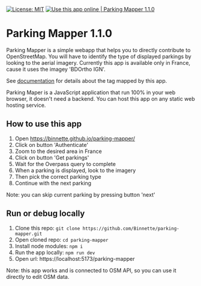  [![License: MIT](https://img.shields.io/badge/License-MIT-yellow.svg)](https://opensource.org/licenses/MIT)
[![Use this app online | Parking Mapper 1.1.0](https://img.shields.io/badge/Use%20this%20app%20online-%20Parking%20Mapper%201.1.0-brightgreen.svg)](https://binnette.github.io/parking-mapper/)

# Parking Mapper 1.1.0

Parking Mapper is a simple webapp that helps you to directly contribute to OpenStreetMap.
You will have to identify the type of displayed parkings by looking to the aerial imagery.
Currently this app is available only in France, cause it uses the imagey 'BDOrtho IGN'.

See [documentation](https://wiki.openstreetmap.org/wiki/Key:parking) for details about the tag mapped by this app.

Parking Maper is a JavaScript application that run 100% in your web browser, it doesn't need a backend. You can host this app on any static web hosting service.

## How to use this app

1. Open https://binnette.github.io/parking-mapper/
2. Click on button 'Authenticate'
3. Zoom to the desired area in France
4. Click on button 'Get parkings'
5. Wait for the Overpass query to complete
6. When a parking is displayed, look to the imagery
7. Then pick the correct parking type
8. Continue with the next parking

Note: you can skip current parking by pressing button 'next'

## Run or debug locally

1. Clone this repo: `git clone https://github.com/Binnette/parking-mapper.git`
2. Open cloned repo: `cd parking-mapper`
3. Install node modules: `npm i`
4. Run the app locally: `npm run dev`
5. Open url: https://localhost:5173/parking-mapper

Note: this app works and is connected to OSM API, so you can use it directly to edit OSM data.
